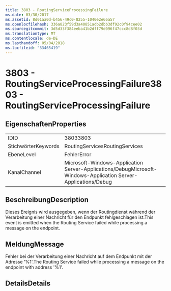 ```yaml
---
title: 3803 - RoutingServiceProcessingFailure
ms.date: 03/30/2017
ms.assetid: 8d01aa0d-b456-49c0-8255-1040e2e66a57
ms.openlocfilehash: 336a823f59d3a40851adb2dbb3df92c0f94cee02
ms.sourcegitcommit: 3d5d33f384eeba41b2dff79d096f47ccc8d8f03d
ms.translationtype: MT
ms.contentlocale: de-DE
ms.lasthandoff: 05/04/2018
ms.locfileid: "33465419"
---
```

# <a name="3803---routingserviceprocessingfailure"></a><span data-ttu-id="2e936-102">3803 - RoutingServiceProcessingFailure</span><span class="sxs-lookup"><span data-stu-id="2e936-102">3803 - RoutingServiceProcessingFailure</span></span>
## <a name="properties"></a><span data-ttu-id="2e936-103">Eigenschaften</span><span class="sxs-lookup"><span data-stu-id="2e936-103">Properties</span></span>  
  
|||  
|-|-|  
|<span data-ttu-id="2e936-104">ID</span><span class="sxs-lookup"><span data-stu-id="2e936-104">ID</span></span>|<span data-ttu-id="2e936-105">3803</span><span class="sxs-lookup"><span data-stu-id="2e936-105">3803</span></span>|  
|<span data-ttu-id="2e936-106">Stichwörter</span><span class="sxs-lookup"><span data-stu-id="2e936-106">Keywords</span></span>|<span data-ttu-id="2e936-107">RoutingServices</span><span class="sxs-lookup"><span data-stu-id="2e936-107">RoutingServices</span></span>|  
|<span data-ttu-id="2e936-108">Ebene</span><span class="sxs-lookup"><span data-stu-id="2e936-108">Level</span></span>|<span data-ttu-id="2e936-109">Fehler</span><span class="sxs-lookup"><span data-stu-id="2e936-109">Error</span></span>|  
|<span data-ttu-id="2e936-110">Kanal</span><span class="sxs-lookup"><span data-stu-id="2e936-110">Channel</span></span>|<span data-ttu-id="2e936-111">Microsoft-Windows-Application Server-Applications/Debug</span><span class="sxs-lookup"><span data-stu-id="2e936-111">Microsoft-Windows-Application Server-Applications/Debug</span></span>|  
  
## <a name="description"></a><span data-ttu-id="2e936-112">Beschreibung</span><span class="sxs-lookup"><span data-stu-id="2e936-112">Description</span></span>  
 <span data-ttu-id="2e936-113">Dieses Ereignis wird ausgegeben, wenn der Routingdienst während der Verarbeitung einer Nachricht für den Endpunkt fehlgeschlagen ist.</span><span class="sxs-lookup"><span data-stu-id="2e936-113">This event is emitted when the Routing Service failed while processing a message on the endpoint.</span></span>  
  
## <a name="message"></a><span data-ttu-id="2e936-114">Meldung</span><span class="sxs-lookup"><span data-stu-id="2e936-114">Message</span></span>  
 <span data-ttu-id="2e936-115">Fehler bei der Verarbeitung einer Nachricht auf dem Endpunkt mit der Adresse '%1'.</span><span class="sxs-lookup"><span data-stu-id="2e936-115">The Routing Service failed while processing a message on the endpoint with address '%1'.</span></span>  
  
## <a name="details"></a><span data-ttu-id="2e936-116">Details</span><span class="sxs-lookup"><span data-stu-id="2e936-116">Details</span></span>
